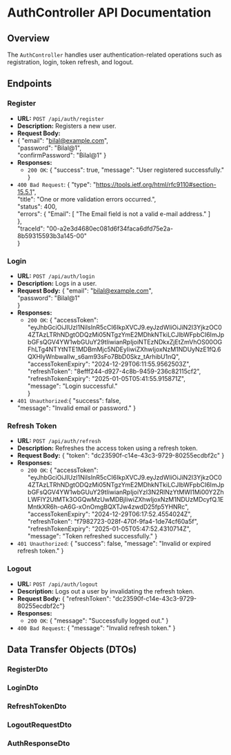 # AuthController API Documentation

## Overview
The `AuthController` handles user authentication-related operations such as registration, login, token refresh, and logout.

## Endpoints

### Register
- **URL:** `POST /api/auth/register`
- **Description:** Registers a new user.
- **Request Body:** 
- {
  "email": "bilal@example.com",      
  "password": "Bilal@1",      
  "confirmPassword": "Bilal@1"
}
- **Responses:**
  - `200 OK`: {
  "success": true,
  "message": "User registered successfully."
}
- `400 Bad Request`: {
  "type": "https://tools.ietf.org/html/rfc9110#section-15.5.1",                       
  "title": "One or more validation errors occurred.",                                 
  "status": 400,                                                                          
  "errors": {
    "Email": [
      "The Email field is not a valid e-mail address."
    ]                          
  },                                                                                                           
  "traceId": "00-a2e3d4680ec081d6f34faca6dfd75e2a-8b59315593b3a145-00"                                                           
}
### Login
- **URL:** `POST /api/auth/login`
- **Description:** Logs in a user.
- **Request Body:**  {
  "email": "bilal@example.com",                                      
  "password": "Bilal@1"                                   
}
- **Responses:**
  - `200 OK`: {
  "accessToken": "eyJhbGciOiJIUzI1NiIsInR5cCI6IkpXVCJ9.eyJzdWIiOiJiN2I3YjkzOC04ZTAzLTRhNDgtODQzMi05NTgzYmE2MDhkNTkiLCJlbWFpbCI6ImJpbGFsQGV4YW1wbGUuY29tIiwianRpIjoiNTEzNDkxZjEtZmVhOS00OGFhLTg4NTYtNTE1MDBmMjc5NDEyIiwiZXhwIjoxNzM1NDUyNzE1fQ.6QXHlyWnbwaIIw_s6am93sFo7BbD0Skz_tArhibU1nQ",
  "accessTokenExpiry": "2024-12-29T06:11:55.9562503Z",                                                                                                                                                        
  "refreshToken": "8efff244-d927-4c8b-9459-236c82115cf2",                                                
  "refreshTokenExpiry": "2025-01-05T05:41:55.915871Z",                                          
  "message": "Login successful."                                                                  
}
- `401 Unauthorized`:{
  "success": false,                              
  "message": "Invalid email or password."
}
### Refresh Token
- **URL:** `POST /api/auth/refresh`
- **Description:** Refreshes the access token using a refresh token.
- **Request Body:**  {
  "token": "dc23590f-c14e-43c3-9729-80255ecdbf2c"
}
- **Responses:**
  - `200 OK`: {
  "accessToken": "eyJhbGciOiJIUzI1NiIsInR5cCI6IkpXVCJ9.eyJzdWIiOiJiN2I3YjkzOC04ZTAzLTRhNDgtODQzMi05NTgzYmE2MDhkNTkiLCJlbWFpbCI6ImJpbGFsQGV4YW1wbGUuY29tIiwianRpIjoiYzI3N2RlNzYtMWI1Mi00Y2ZhLWFlY2UtMTk3OGQwMzUwMDBjIiwiZXhwIjoxNzM1NDUzMDcyfQ.1EMntkXR6h-oA6G-xOnOmgBQXTJw4zwdD25fp5YHNRc",
  "accessTokenExpiry": "2024-12-29T06:17:52.4554024Z",                
  "refreshToken": "f7982723-028f-470f-9fa4-1de74cf60a5f",
  "refreshTokenExpiry": "2025-01-05T05:47:52.4310714Z",
  "message": "Token refreshed successfully."
}
- `401 Unauthorized`: {
  "success": false,
  "message": "Invalid or expired refresh token."
}
### Logout
- **URL:** `POST /api/auth/logout`
- **Description:** Logs out a user by invalidating the refresh token.
- **Request Body:** {
  "refreshToken": "dc23590f-c14e-43c3-9729-80255ecdbf2c"}
- **Responses:**
  - `200 OK`: {
  "message": "Successfully logged out."
}
- `400 Bad Request`: {
  "message": "Invalid refresh token."
}
## Data Transfer Objects (DTOs)

### RegisterDto
### LoginDto
### RefreshTokenDto
### LogoutRequestDto
### AuthResponseDto
